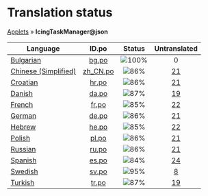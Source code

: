 # Translation status
[Applets](../../README.md) &#187; **IcingTaskManager@json**

Language | ID.po | Status | Untranslated
---------|:--:|:------:|:-----------:
[Bulgarian](../../language-status/bg.md) | [bg.po](po/bg.po) | ![100%](http://progressed.io/bar/100) | 0
[Chinese (Simplified)](../../language-status/zh_CN.md) | [zh_CN.po](po/zh_CN.po) | ![86%](http://progressed.io/bar/86) | [21](untranslated-po/zh_CN.md)
[Croatian](../../language-status/hr.md) | [hr.po](po/hr.po) | ![86%](http://progressed.io/bar/86) | [21](untranslated-po/hr.md)
[Danish](../../language-status/da.md) | [da.po](po/da.po) | ![87%](http://progressed.io/bar/87) | [19](untranslated-po/da.md)
[French](../../language-status/fr.md) | [fr.po](po/fr.po) | ![85%](http://progressed.io/bar/85) | [22](untranslated-po/fr.md)
[German](../../language-status/de.md) | [de.po](po/de.po) | ![86%](http://progressed.io/bar/86) | [21](untranslated-po/de.md)
[Hebrew](../../language-status/he.md) | [he.po](po/he.po) | ![85%](http://progressed.io/bar/85) | [22](untranslated-po/he.md)
[Polish](../../language-status/pl.md) | [pl.po](po/pl.po) | ![86%](http://progressed.io/bar/86) | [21](untranslated-po/pl.md)
[Russian](../../language-status/ru.md) | [ru.po](po/ru.po) | ![86%](http://progressed.io/bar/86) | [21](untranslated-po/ru.md)
[Spanish](../../language-status/es.md) | [es.po](po/es.po) | ![84%](http://progressed.io/bar/84) | [24](untranslated-po/es.md)
[Swedish](../../language-status/sv.md) | [sv.po](po/sv.po) | ![95%](http://progressed.io/bar/95) | [8](untranslated-po/sv.md)
[Turkish](../../language-status/tr.md) | [tr.po](po/tr.po) | ![87%](http://progressed.io/bar/87) | [19](untranslated-po/tr.md)
